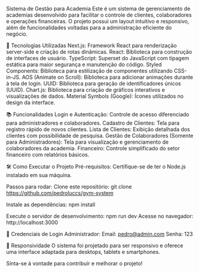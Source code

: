 Sistema de Gestão para Academia
Este é um sistema de gerenciamento de academias desenvolvido para facilitar o controle de clientes, colaboradores e operações financeiras. O projeto possui um layout intuitivo e responsivo, além de funcionalidades voltadas para a administração eficiente do negócio.

🚀 Tecnologias Utilizadas
Next.js: Framework React para renderização server-side e criação de rotas dinâmicas.
React: Biblioteca para construção de interfaces de usuário.
TypeScript: Superset do JavaScript com tipagem estática para maior segurança e manutenção do código.
Styled Components: Biblioteca para estilização de componentes utilizando CSS-in-JS.
AOS (Animate on Scroll): Biblioteca para adicionar animações durante à tela de login.
UUID: Biblioteca para geração de identificadores únicos (UUID).
Chart.js: Biblioteca para criação de gráficos interativos e visualizações de dados.
Material Symbols (Google): Ícones utilizados no design da interface.


📚 Funcionalidades
Login e Autenticação:
Controle de acesso diferenciado para administradores e colaboradores.
Cadastro de Clientes:
Tela para registro rápido de novos clientes.
Lista de Clientes:
Exibição detalhada dos clientes com possibilidade de pesquisa.
Gestão de Colaboradores (Somente para Administradores):
Tela para visualização e gerenciamento de colaboradores da academia.
Financeiro:
Controle simplificado do setor financeiro com relatórios básicos.


🛠 Como Executar o Projeto
Pré-requisitos:
Certifique-se de ter o Node.js instalado em sua máquina.

Passos para rodar:
Clone este repositório:
git clone <https://github.com/pedroluccs/gym-system>

Instale as dependências:
npm install

Execute o servidor de desenvolvimento:
npm run dev
Acesse no navegador: http://localhost:3000

👤 Credenciais de Login
Administrador:
Email: pedro@admin.com
Senha: 123

📱 Responsividade
O sistema foi projetado para ser responsivo e oferece uma interface adaptada para desktops, tablets e smartphones.

Sinta-se à vontade para contribuir e melhorar o projeto! 

